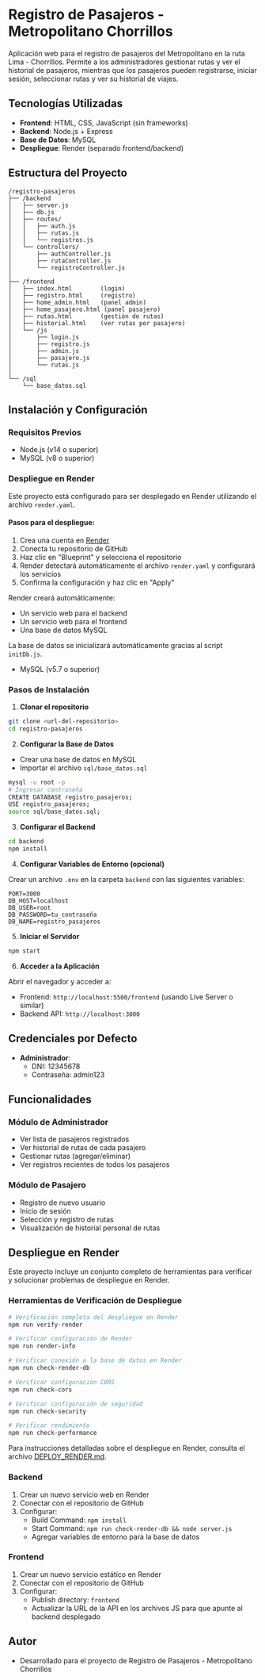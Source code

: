 # Registro de Pasajeros - Metropolitano Chorrillos

Aplicación web para el registro de pasajeros del Metropolitano en la ruta Lima - Chorrillos. Permite a los administradores gestionar rutas y ver el historial de pasajeros, mientras que los pasajeros pueden registrarse, iniciar sesión, seleccionar rutas y ver su historial de viajes.

## Tecnologías Utilizadas

- **Frontend**: HTML, CSS, JavaScript (sin frameworks)
- **Backend**: Node.js + Express
- **Base de Datos**: MySQL
- **Despliegue**: Render (separado frontend/backend)

## Estructura del Proyecto

```
/registro-pasajeros
├── /backend
│   ├── server.js
│   ├── db.js
│   ├── routes/
│   │   ├── auth.js
│   │   ├── rutas.js
│   │   └── registros.js
│   └── controllers/
│       ├── authController.js
│       ├── rutaController.js
│       └── registroController.js
│
├── /frontend
│   ├── index.html        (login)
│   ├── registro.html     (registro)
│   ├── home_admin.html   (panel admin)
│   ├── home_pasajero.html (panel pasajero)
│   ├── rutas.html        (gestión de rutas)
│   ├── historial.html    (ver rutas por pasajero)
│   └── /js
│       ├── login.js
│       ├── registro.js
│       ├── admin.js
│       ├── pasajero.js
│       └── rutas.js
│
└── /sql
    └── base_datos.sql
```

## Instalación y Configuración

### Requisitos Previos

- Node.js (v14 o superior)
- MySQL (v8 o superior)

### Despliegue en Render

Este proyecto está configurado para ser desplegado en Render utilizando el archivo `render.yaml`.

#### Pasos para el despliegue:

1. Crea una cuenta en [Render](https://render.com)
2. Conecta tu repositorio de GitHub
3. Haz clic en "Blueprint" y selecciona el repositorio
4. Render detectará automáticamente el archivo `render.yaml` y configurará los servicios
5. Confirma la configuración y haz clic en "Apply"

Render creará automáticamente:
- Un servicio web para el backend
- Un servicio web para el frontend
- Una base de datos MySQL

La base de datos se inicializará automáticamente gracias al script `initDb.js`.
- MySQL (v5.7 o superior)

### Pasos de Instalación

1. **Clonar el repositorio**

```bash
git clone <url-del-repositorio>
cd registro-pasajeros
```

2. **Configurar la Base de Datos**

- Crear una base de datos en MySQL
- Importar el archivo `sql/base_datos.sql`

```bash
mysql -u root -p
# Ingresar contraseña
CREATE DATABASE registro_pasajeros;
USE registro_pasajeros;
source sql/base_datos.sql;
```

3. **Configurar el Backend**

```bash
cd backend
npm install
```

4. **Configurar Variables de Entorno (opcional)**

Crear un archivo `.env` en la carpeta `backend` con las siguientes variables:

```
PORT=3000
DB_HOST=localhost
DB_USER=root
DB_PASSWORD=tu_contraseña
DB_NAME=registro_pasajeros
```

5. **Iniciar el Servidor**

```bash
npm start
```

6. **Acceder a la Aplicación**

Abrir el navegador y acceder a:
- Frontend: `http://localhost:5500/frontend` (usando Live Server o similar)
- Backend API: `http://localhost:3000`

## Credenciales por Defecto

- **Administrador**:
  - DNI: 12345678
  - Contraseña: admin123

## Funcionalidades

### Módulo de Administrador

- Ver lista de pasajeros registrados
- Ver historial de rutas de cada pasajero
- Gestionar rutas (agregar/eliminar)
- Ver registros recientes de todos los pasajeros

### Módulo de Pasajero

- Registro de nuevo usuario
- Inicio de sesión
- Selección y registro de rutas
- Visualización de historial personal de rutas

## Despliegue en Render

Este proyecto incluye un conjunto completo de herramientas para verificar y solucionar problemas de despliegue en Render.

### Herramientas de Verificación de Despliegue

```bash
# Verificación completa del despliegue en Render
npm run verify-render

# Verificar configuración de Render
npm run render-info

# Verificar conexión a la base de datos en Render
npm run check-render-db

# Verificar configuración CORS
npm run check-cors

# Verificar configuración de seguridad
npm run check-security

# Verificar rendimiento
npm run check-performance
```

Para instrucciones detalladas sobre el despliegue en Render, consulta el archivo [DEPLOY_RENDER.md](./DEPLOY_RENDER.md).

### Backend

1. Crear un nuevo servicio web en Render
2. Conectar con el repositorio de GitHub
3. Configurar:
   - Build Command: `npm install`
   - Start Command: `npm run check-render-db && node server.js`
   - Agregar variables de entorno para la base de datos

### Frontend

1. Crear un nuevo servicio estático en Render
2. Conectar con el repositorio de GitHub
3. Configurar:
   - Publish directory: `frontend`
   - Actualizar la URL de la API en los archivos JS para que apunte al backend desplegado

## Autor

- Desarrollado para el proyecto de Registro de Pasajeros - Metropolitano Chorrillos